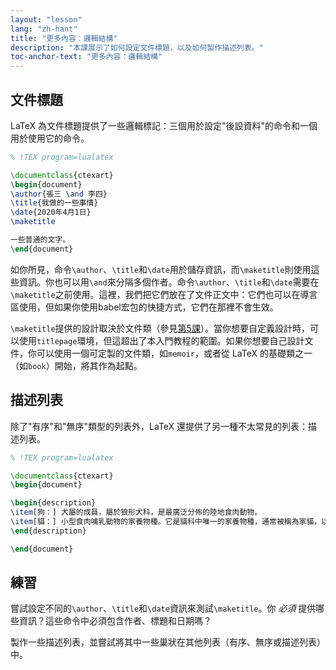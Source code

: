 ```yaml
---
layout: "lesson"
lang: "zh-hant"
title: "更多內容：邏輯結構"
description: "本課展示了如何設定文件標題，以及如何製作描述列表。"
toc-anchor-text: "更多內容：邏輯結構"
---
```


## 文件標題

LaTeX 為文件標題提供了一些邏輯標記：三個用於設定"後設資料"的命令和一個用於使用它的命令。

```latex
% !TEX program=lualatex

\documentclass{ctexart}
\begin{document}
\author{張三 \and 李四}
\title{我做的一些事情}
\date{2020年4月1日}
\maketitle

一些普通的文字。
\end{document}
```

如你所見，命令`\author`、`\title`和`\date`用於儲存資訊，而`\maketitle`則使用這些資訊。你也可以用`\and`來分隔多個作者。命令`\author`、`\title`和`\date`需要在`\maketitle`之前使用。這裡，我們把它們放在了文件正文中：它們也可以在導言區使用，但如果你使用babel宏包的快捷方式，它們在那裡不會生效。

`\maketitle`提供的設計取決於文件類（參見[第5課](lesson-05)）。當你想要自定義設計時，可以使用`titlepage`環境，但這超出了本入門教程的範圍。如果你想要自己設計文件，你可以使用一個可定製的文件類，如`memoir`，或者從 LaTeX 的基礎類之一（如`book`）開始，將其作為起點。

## 描述列表

除了"有序"和"無序"類型的列表外，LaTeX 還提供了另一種不太常見的列表：描述列表。

```latex
% !TEX program=lualatex

\documentclass{ctexart}
\begin{document}

\begin{description}
\item[狗：] 犬屬的成員，屬於狼形犬科，是最廣泛分佈的陸地食肉動物。
\item[貓：] 小型食肉哺乳動物的家養物種。它是貓科中唯一的家養物種，通常被稱為家貓，以區別於該科的野生成員。
\end{description}

\end{document}
```

## 練習

嘗試設定不同的`\author`、`\title`和`\date`資訊來測試`\maketitle`。你 _必須_ 提供哪些資訊？這些命令中必須包含作者、標題和日期嗎？

製作一些描述列表，並嘗試將其中一些巢狀在其他列表（有序、無序或描述列表）中。
